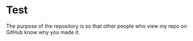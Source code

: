 # Test 
The purpose of the repository is so that other people who view my repo on GitHub know why you made it.
